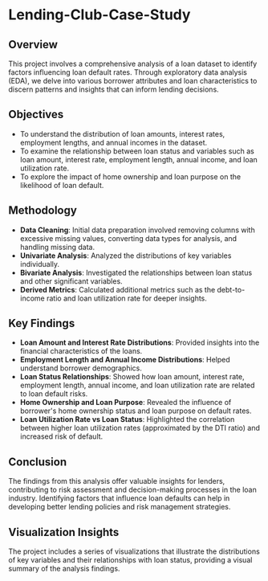 # Lending-Club-Case-Study

## Overview
This project involves a comprehensive analysis of a loan dataset to identify factors influencing loan default rates. Through exploratory data analysis (EDA), we delve into various borrower attributes and loan characteristics to discern patterns and insights that can inform lending decisions.

## Objectives
- To understand the distribution of loan amounts, interest rates, employment lengths, and annual incomes in the dataset.
- To examine the relationship between loan status and variables such as loan amount, interest rate, employment length, annual income, and loan utilization rate.
- To explore the impact of home ownership and loan purpose on the likelihood of loan default.

## Methodology
- **Data Cleaning**: Initial data preparation involved removing columns with excessive missing values, converting data types for analysis, and handling missing data.
- **Univariate Analysis**: Analyzed the distributions of key variables individually.
- **Bivariate Analysis**: Investigated the relationships between loan status and other significant variables.
- **Derived Metrics**: Calculated additional metrics such as the debt-to-income ratio and loan utilization rate for deeper insights.

## Key Findings
- **Loan Amount and Interest Rate Distributions**: Provided insights into the financial characteristics of the loans.
- **Employment Length and Annual Income Distributions**: Helped understand borrower demographics.
- **Loan Status Relationships**: Showed how loan amount, interest rate, employment length, annual income, and loan utilization rate are related to loan default risks.
- **Home Ownership and Loan Purpose**: Revealed the influence of borrower's home ownership status and loan purpose on default rates.
- **Loan Utilization Rate vs Loan Status**: Highlighted the correlation between higher loan utilization rates (approximated by the DTI ratio) and increased risk of default.

## Conclusion
The findings from this analysis offer valuable insights for lenders, contributing to risk assessment and decision-making processes in the loan industry. Identifying factors that influence loan defaults can help in developing better lending policies and risk management strategies.

## Visualization Insights
The project includes a series of visualizations that illustrate the distributions of key variables and their relationships with loan status, providing a visual summary of the analysis findings.

